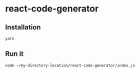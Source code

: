 # react-code-generator

## Installation

```
yarn
```

## Run it

```
node ~/my-directory-location/react-code-generator/index.js
```

